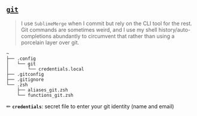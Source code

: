 ## [`git`](https://git-scm.com/)

> I use `SublimeMerge` when I commit but rely on the CLI tool for the rest.   
> Git commands are sometimes weird, and I use my shell history/auto-completions abundantly to circumvent that rather than using a porcelain layer over git.

~~~
~
├── .config
│   └── git
│       └── credentials.local
├── .gitconfig
├── .gitignore
└── .zsh
    ├── aliases_git.zsh
    └── functions_git.zsh
~~~

✏ **`credentials`**: secret file to enter your git identity (name and email)  

